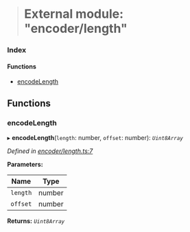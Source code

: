 > # External module: "encoder/length"

### Index

#### Functions

* [encodeLength](_encoder_length_.md#encodelength)

## Functions

###  encodeLength

▸ **encodeLength**(`length`: number, `offset`: number): *`Uint8Array`*

*Defined in [encoder/length.ts:7](https://github.com/polkadot-js/common/blob/fcdec01/packages/util-rlp/src/encoder/length.ts#L7)*

**Parameters:**

Name | Type |
------ | ------ |
`length` | number |
`offset` | number |

**Returns:** *`Uint8Array`*